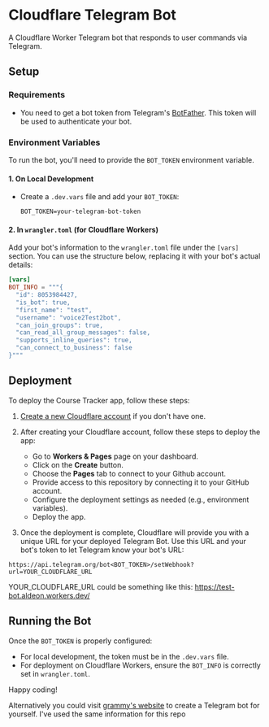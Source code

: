 # Cloudflare Telegram Bot

A Cloudflare Worker Telegram bot that responds to user commands via Telegram.

## Setup

### Requirements
- You need to get a bot token from Telegram's [BotFather](https://t.me/BotFather). This token will be used to authenticate your bot.

### Environment Variables
To run the bot, you'll need to provide the `BOT_TOKEN` environment variable.

#### 1. On Local Development
- Create a `.dev.vars` file and add your `BOT_TOKEN`:
  ```env
  BOT_TOKEN=your-telegram-bot-token
  ```

#### 2. In `wrangler.toml` (for Cloudflare Workers)
Add your bot's information to the `wrangler.toml` file under the `[vars]` section. You can use the structure below, replacing it with your bot's actual details:
```toml
[vars]
BOT_INFO = """{
  "id": 8053984427,
  "is_bot": true,
  "first_name": "test",
  "username": "voice2Test2bot",
  "can_join_groups": true,
  "can_read_all_group_messages": false,
  "supports_inline_queries": true,
  "can_connect_to_business": false
}"""
```

## Deployment

To deploy the Course Tracker app, follow these steps:

1. [Create a new Cloudflare account](https://dash.cloudflare.com/sign-up) if you don't have one.

2. After creating your Cloudflare account, follow these steps to deploy the app:

   - Go to **Workers & Pages** page on your dashboard.
   - Click on the **Create** button.
   - Choose the **Pages** tab to connect to your Github account.
   - Provide access to this repository by connecting it to your GitHub account.
   - Configure the deployment settings as needed (e.g., environment variables).
   - Deploy the app.

3. Once the deployment is complete, Cloudflare will provide you with a unique URL for your deployed Telegram Bot. Use this URL and your bot's token to let Telegram know your bot's URL:
```
https://api.telegram.org/bot<BOT_TOKEN>/setWebhook?url=YOUR_CLOUDFLARE_URL
```
YOUR_CLOUDFLARE_URL could be something like this: https://test-bot.aldeon.workers.dev/

## Running the Bot

Once the `BOT_TOKEN` is properly configured:
- For local development, the token must be in the `.dev.vars` file.
- For deployment on Cloudflare Workers, ensure the `BOT_INFO` is correctly set in `wrangler.toml`.

Happy coding!

Alternatively you could visit [grammy's website](https://grammy.dev/hosting/cloudflare-workers-nodejs) to create a Telegram bot for yourself. I've used the same information for this repo
